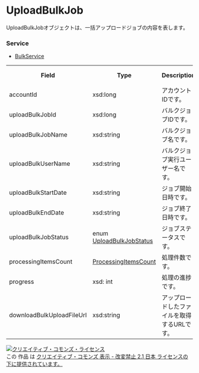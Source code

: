 # UploadBulkJob
UploadBulkJobオブジェクトは、一括アップロードジョブの内容を表します。
### Service
+ [BulkService](../services/BulkService.md)

<table>
 <tr>
  <th>Field</th>
  <th>Type</th>
  <th>Description</th>
  <th>response</th>
  <th>add（upload）</th>
 </tr>
 <tr>
  <td>accountId</td>
  <td>xsd:long</td>
  <td>アカウントIDです。</td>
  <td>yes</td>
  <td>Requirement</td>
 </tr>
 <tr>
  <td>uploadBulkJobId</td>
  <td>xsd:long</td>
  <td>バルクジョブIDです。</td>
  <td>yes</td>
  <td>Ignore</td>
 </tr>
  <tr>
  <td>uploadBulkJobName</td>
  <td>xsd:string</td>
  <td>バルクジョブ名です。</td>
  <td>yes</td>
  <td>Ignore</td>
 </tr>
 <tr>
  <td>uploadBulkUserName</td>
  <td>xsd:string</td>
  <td>バルクジョブ実行ユーザー名です。</td>
  <td>yes</td>
  <td>Optional</td>
 </tr>
 <tr>
  <td>uploadBulkStartDate</td>
  <td>xsd:string</td>
  <td>ジョブ開始日時です。</td>
  <td>yes</td>
  <td>Ignore</td>
 </tr>
 <tr>
  <td>uploadBulkEndDate</td>
  <td>xsd:string</td>
  <td>ジョブ終了日時です。</td>
  <td>yes</td>
  <td>Ignore</td>
 </tr>
 <tr>
  <td>uploadBulkJobStatus</td>
  <td>enum <a href="../data/UploadBulkJobStatus.md">UploadBulkJobStatus</a></td>
  <td>ジョブステータスです。</td>
  <td>yes</td>
  <td>Ignore</td>
 </tr>
 <tr>
  <td>processingItemsCount</td>
  <td><a href="../data/ProcessingItemsCount.md">ProcessingItemsCount</a></td>
  <td>処理件数です。</td>
  <td>yes</td>
  <td>Ignore</td>
 </tr>
 <tr>
  <td>progress</td>
  <td>xsd: int</td>
  <td>処理の進捗です。</td>
  <td>yes</td>
  <td>Ignore</td>
 </tr>
 <tr>
  <td>downloadBulkUploadFileUrl</td>
  <td>xsd:string</td>
  <td>アップロードしたファイルを取得するURLです。</td>
  <td>yes</td>
  <td>Ignore</td>
 </tr>
 </table> 

<a rel="license" href="http://creativecommons.org/licenses/by-nd/2.1/jp/"><img alt="クリエイティブ・コモンズ・ライセンス" style="border-width:0" src="https://i.creativecommons.org/l/by-nd/2.1/jp/88x31.png" /></a><br />この 作品 は <a rel="license" href="http://creativecommons.org/licenses/by-nd/2.1/jp/">クリエイティブ・コモンズ 表示 - 改変禁止 2.1 日本 ライセンスの下に提供されています。</a>
